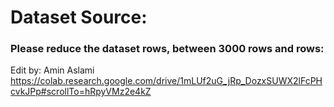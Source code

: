# Dataset Source: 

### Please reduce the dataset rows, between 3000 rows and rows:

Edit by: Amin Aslami https://colab.research.google.com/drive/1mLUf2uG_jRp_DozxSUWX2lFcPHcvkJPp#scrollTo=hRpyVMz2e4kZ
